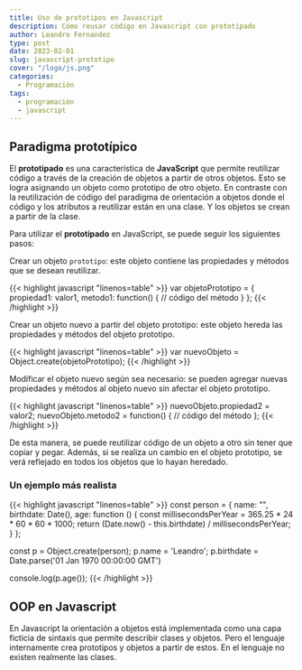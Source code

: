 ```yaml
---
title: Uso de prototipos en Javascript
description: Cómo reusar código en Javascript con prototipado
author: Leandro Fernandez
type: post
date: 2023-02-01
slug: javascript-prototipo
cover: "/logo/js.png"
categories:
  - Programación
tags:
  - programación
  - javascript
---
```


## Paradigma prototípico

El **prototipado** es una característica de **JavaScript** que permite reutilizar código a través de la creación de objetos a partir de otros objetos. Esto se logra asignando un objeto como prototipo de otro objeto. En contraste con la reutilización de código del paradigma de orientación a objetos donde el código y los atributos a reutilizar están en una clase. Y los objetos se crean a partir de la clase.

Para utilizar el **prototipado** en JavaScript, se puede seguir los siguientes pasos:

Crear un objeto `prototipo`: este objeto contiene las propiedades y métodos que se desean reutilizar.

{{< highlight javascript "linenos=table" >}}
var objetoPrototipo = {
  propiedad1: valor1,
  metodo1: function() {
    // código del método
  }
};
{{< /highlight >}}

Crear un objeto nuevo a partir del objeto prototipo: este objeto hereda las propiedades y métodos del objeto prototipo.

{{< highlight javascript "linenos=table" >}}
var nuevoObjeto = Object.create(objetoPrototipo);
{{< /highlight >}}

Modificar el objeto nuevo según sea necesario: se pueden agregar nuevas propiedades y métodos al objeto nuevo sin afectar el objeto prototipo.

{{< highlight javascript "linenos=table" >}}
nuevoObjeto.propiedad2 = valor2;
nuevoObjeto.metodo2 = function() {
  // código del método
};
{{< /highlight >}}

De esta manera, se puede reutilizar código de un objeto a otro sin tener que copiar y pegar. Además, si se realiza un cambio en el objeto prototipo, se verá reflejado en todos los objetos que lo hayan heredado.

### Un ejemplo más realista

{{< highlight javascript "linenos=table" >}}
const person = {
  name: "",
  birthdate: Date(),
  age: function () {
    const millisecondsPerYear = 365.25 * 24 * 60 * 60 * 1000;
    return (Date.now() - this.birthdate) / millisecondsPerYear;
  }
};

const p = Object.create(person);
p.name = 'Leandro';
p.birthdate = Date.parse('01 Jan 1970 00:00:00 GMT')

console.log(p.age());
{{< /highlight >}}

## OOP en Javascript

En Javascript la orientación a objetos está implementada como una capa ficticia de sintaxis que permite describir clases y objetos. Pero el lenguaje internamente crea prototipos y objetos a partir de estos. En el lenguaje no existen realmente las clases.